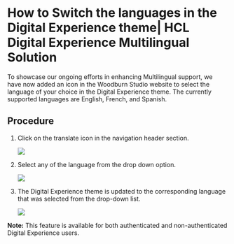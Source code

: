 # How to Switch the languages in the Digital Experience theme\| HCL Digital Experience Multilingual Solution

To showcase our ongoing efforts in enhancing Multilingual support, we have now added an icon in the Woodburn Studio website to select the language of your choice in the Digital Experience theme. The currently supported languages are English, French, and Spanish.

## Procedure

1.  Click on the translate icon in the navigation header section.

    ![](../images/wcm_switch_lan_portal_translate_icon.png)

2.  Select any of the language from the drop down option.

    ![](../images/wcm_switch_lan_portal_select_lang.png)

3.  The Digital Experience theme is updated to the corresponding language that was selected from the drop-down list.

    ![](../images/wcm_switch_lan_portal_Portal_lang.png)


**Note:** This feature is available for both authenticated and non-authenticated Digital Experience users.


